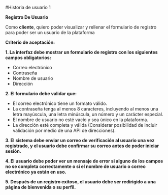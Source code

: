 #Historia de usuario 1

**Registro De Usuario**

Como **cliente**, quiero poder visualizar y rellenar el formulario de registro para poder ser un usuario de la plataforma

**Criterio de aceptación:**

**1. La interfaz debe mostrar un formulario de registro con los siguientes campos obligatorios:**

   - Correo electrónico
   - Contraseña
   - Nombre de usuario
   - Dirección
        
**2. El formulario debe validar que:**

   - El correo electrónico tiene un formato válido.
   - La contraseña tenga al menos 8 caracteres, incluyendo al menos una letra mayúscula, una letra minúscula, un número y un carácter especial.
   - El nombre de usuario no esté vacío y sea único en la plataforma.
   - La dirección esté completa y válida (Considerar posibilidad de incluir validación por medio de una API de direcciones).
          
**3. El sistema debe enviar un correo de verificación al usuario una vez registrado, y el usuario debe confirmar su correo               antes de poder iniciar sesión.**

**4. El usuario debe poder ver un mensaje de error si alguno de los campos no se completa correctamente o si el nombre de usuario o correo electrónico ya están en uso.**

**5. Después de un registro exitoso, el usuario debe ser redirigido a una página de bienvenida o su perfil.**


